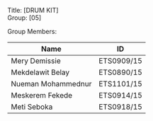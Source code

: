 Title: [DRUM KIT]  
Group: [05]  

Group Members:  

| Name               | ID          |
|--------------------|-------------|
| Mery Demissie      | ETS0909/15  |
| Mekdelawit Belay   | ETS0890/15  |
| Nueman Mohammednur | ETS1101/15  |
| Meskerem Fekede    | ETS0914/15  |
| Meti Seboka        | ETS0918/15  |
